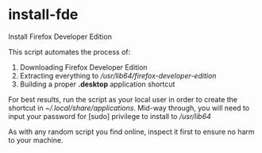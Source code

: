 # install-fde
Install Firefox Developer Edition

This script automates the process of:

1.  Downloading Firefox Developer Edition
2.  Extracting everything to */usr/lib64/firefox-developer-edition*
3.  Building a proper **.desktop** application shortcut

For best results, run the script as your local user in order to create the shortcut in *~/.local/share/applications*.  Mid-way through, you will need to input your password for [sudo] privilege to install to */usr/lib64*

As with any random script you find online, inspect it first to ensure no harm to your machine.
